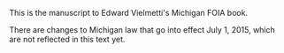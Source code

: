 This is the manuscript to Edward Vielmetti's Michigan FOIA book.

There are changes to Michigan law that go into effect July 1, 2015, which are not reflected in this text yet.
